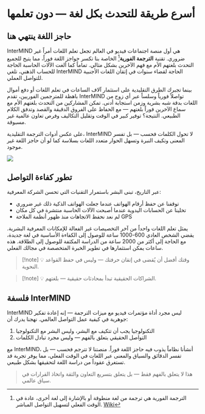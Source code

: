# أسرع طريقة للتحدث بكل لغة — دون تعلمها

## حاجز اللغة ينتهي هنا

InterMIND هي أول منصة اجتماعات فيديو في العالم تجعل تعلم اللغات أمراً غير ضروري. تقنية **الترجمة الفورية**[^1] الخاصة بنا تكسر حواجز اللغة فوراً، مما يتيح للجميع التحدث بلغتهم الأم مع فهم الآخرين بشكل مثالي. تماماً كما ألغت الآلات الحاسبة الحاجة للحساب الذهني، تلغي InterMIND الحاجة لقضاء سنوات في إتقان اللغات الأجنبية للتواصل العملي.

بينما تجبرك الطرق التقليدية على استثمار آلاف الساعات في تعلم اللغات أو دفع أموال باهظة للمترجمين الفوريين، تقدم InterMIND تواصلاً فورياً وسلساً عبر أي زوج من اللغات بدقة شبه بشرية وزمن استجابة أدنى. تمكن المشاركين من التحدث بلغتهم الأم مع سماع الآخرين فوراً بلغتهم — مع الحفاظ على الفروق الدقيقة والقصد وتدفق الكلام الطبيعي. النتيجة؟ توفير كبير في الوقت وتقليل التكاليف وفرص تعاون عالمية غير مسبوقة.

على عكس أدوات الترجمة التقليدية، InterMIND لا تحول الكلمات فحسب — بل تفسر المعنى وتكيف النبرة وتسهل الحوار متعدد اللغات بسلاسة كما لو أن حاجز اللغة غير موجود.

[^1]: الترجمة الفورية هي ترجمة من لغة منطوقة أو بالإشارة إلى لغة أخرى، عادة في الوقت الفعلي لتسهيل التواصل المباشر. [Wiki](https://en.wikipedia.org/wiki/Language_interpretation)

![](/1d.png)

## تطور كفاءة التواصل

عبر التاريخ، تبنى البشر باستمرار التقنيات التي تحسن الشركة المعرفية:

- توقفنا عن حفظ أرقام الهواتف عندما جعلت الهواتف الذكية ذلك غير ضروري
- تخلينا عن الحسابات اليدوية عندما أصبحت الآلات الحاسبة منتشرة في كل مكان
- لم نعد نحفظ الاتجاهات منذ ظهور أنظمة الملاحة GPS

يمثل تعلم اللغات واحداً من آخر التخصيصات غير الفعالة للإمكانات المعرفية البشرية. يقضي الشخص العادي 600-1000 ساعة للوصول إلى الكفاءة الأساسية في لغة جديدة، مع الحاجة إلى أكثر من 2000 ساعة من الدراسة المكثفة للوصول إلى الطلاقة. هذه ساعات يمكن استثمارها في تطوير الخبرة المتخصصة في مجالك الفعلي.

> [!note] 💡 وقتك أفضل أن يُقضى في إتقان حرفتك — وليس في حفظ القواعد النحوية.

> [!note] 💡 الشراكات الحقيقية تبدأ بمحادثات حقيقية — بلغتهم.

## فلسفة InterMIND

InterMIND ليس مجرد أداة مؤتمرات فيديو مع ميزات الترجمة — إنه إعادة تفكير جوهرية في كيفية عمل التواصل العالمي. نهجنا يدرك أن:

1. التكنولوجيا يجب أن تتكيف مع البشر، وليس البشر مع التكنولوجيا
2. التواصل الحقيقي يتعلق بالفهم — وليس مجرد تبادل الكلمات

مع InterMIND، أنشأنا نظاماً يذوب فيه حاجز اللغة فوراً. منصتنا لا تترجم فحسب — بل تفسر الدقائق والسياق والمعنى عبر اللغات في الوقت الفعلي، مما يوفر تجربة قد تستغرق عقوداً من دراسة اللغة لتحقيقها بشكل طبيعي.

> هذا لا يتعلق بالفهم فقط — بل يتعلق بتسريع التعاون والثقة واتخاذ القرارات في سياق عالمي.